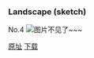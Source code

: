 ### Landscape (sketch)
No.4
![图片不见了~~~](https://imgs.xkcd.com/comics/landscape_cropped_(1).jpg)

[原址](https://xkcd.com//4) [下载](https://imgs.xkcd.com/comics/landscape_cropped_(1).jpg)

